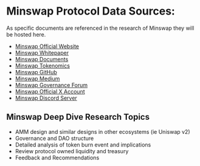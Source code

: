 # Minswap Protocol Data Sources:
As specific documents are referenced in the research of Minswap they will be hosted here.

- [Minswap Official Website](https://minswap.org/)
- [Minswap Whitepaper](./whitepaper-en.pdf)
- [Minswap Documents](https://docs.minswap.org/)
- [Minswap Tokenomics](https://docs.minswap.org/min-token/usdmin-tokenomics)
- [Minswap GitHub](https://github.com/minswap)
- [Minswap Medium](https://minswap-labs.medium.com/)
- [Minswap Governance Forum](https://forum.minswap.org/)
- [Minswap Official X Account](https://twitter.com/MinswapDEX)
- [Minswap Discord Server](https://discord.gg/minswap)

## Minswap Deep Dive Research Topics
- AMM design and similar designs in other ecosystems (ie Uniswap v2)
- Governance and DAO structure
- Detailed analysis of token burn event and implications
- Review protocol owned liquidity and treasury
- Feedback and Recommendations